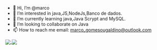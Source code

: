- 👋 Hi, I’m @marco
- 👀 I’m interested in java,JS,NodeJs,Banco de dados.
- 🌱 I’m currently learning java,Java Scrypt and MySQL.
- 💞️ I’m looking to collaborate on Java
- 📫 How to reach me email: marco_gomesougaldino@outlook.com
<a href="https://github.com/marcoladograu157">
  <img align="center" src="https://github-readme-stats.vercel.app/api?username=marcoladograu157&theme=navy&show_icons=true&hide_border=true&bg_color=0d1117&title_color=58a6ff&icon_color=58a6ff&text_color=c9d1d9" />
</a>
<a href="https://github.com/marcoladograu157">
  <img align="center" src="https://github-readme-stats.vercel.app/api/top-langs/?username=marcoladograu157&theme=navy&layout=compact&hide_border=true&bg_color=0d1117&title_color=58a6ff&text_color=c9d1d9" />
</a>
